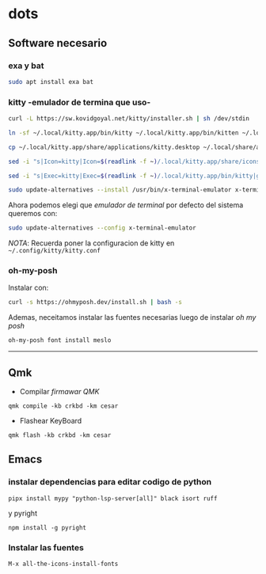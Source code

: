 # dots

## Software necesario

### exa y bat
```bash
sudo apt install exa bat
```
### kitty -emulador de termina que uso-
```bash
curl -L https://sw.kovidgoyal.net/kitty/installer.sh | sh /dev/stdin
```

```bash
ln -sf ~/.local/kitty.app/bin/kitty ~/.local/kitty.app/bin/kitten ~/.local/bin/
```

```bash
cp ~/.local/kitty.app/share/applications/kitty.desktop ~/.local/share/applications/
```

```bash
sed -i "s|Icon=kitty|Icon=$(readlink -f ~)/.local/kitty.app/share/icons/hicolor/256x256/apps/kitty.png|g" ~/.local/share/applications/kitty*.desktop
```

```bash
sed -i "s|Exec=kitty|Exec=$(readlink -f ~)/.local/kitty.app/bin/kitty|g" ~/.local/share/applications/kitty*.desktop
```

```bash
sudo update-alternatives --install /usr/bin/x-terminal-emulator x-terminal-emulator ~/.local/bin/kitty 40
```

Ahora podemos elegi que _emulador de terminal_ por defecto del sistema queremos con:
```bash
sudo update-alternatives --config x-terminal-emulator
```
*NOTA*: Recuerda poner la configuracion de kitty en `~/.config/kitty/kitty.conf`

### oh-my-posh

Instalar con:
```bash
curl -s https://ohmyposh.dev/install.sh | bash -s
```
Ademas, neceitamos instalar las fuentes necesarias
luego de instalar _oh my posh_
```bash
oh-my-posh font install meslo
```

---

## Qmk

* Compilar *firmawar QMK*
```shell
qmk compile -kb crkbd -km cesar
```

* Flashear KeyBoard
```shell
qmk flash -kb crkbd -km cesar
```

## Emacs

### instalar dependencias para editar codigo de python

  ```shell
  pipx install mypy "python-lsp-server[all]" black isort ruff
  ```
  y pyright
  ```shell
  npm install -g pyright
  ```
### Instalar las fuentes
  ```shell
  M-x all-the-icons-install-fonts
  ```
